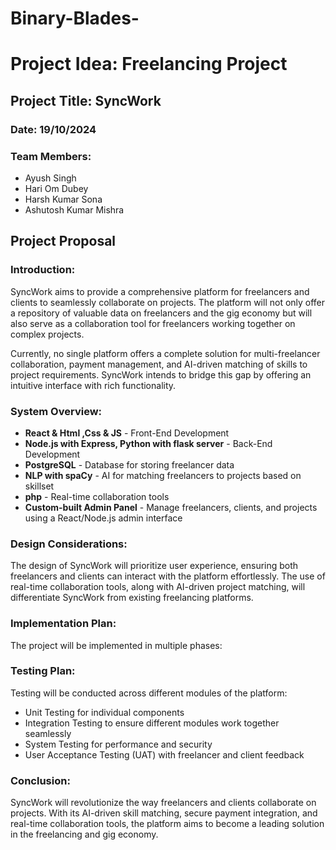 # Binary-Blades-
<h1>Project Idea: Freelancing Project</h1>
    <h2>Project Title: SyncWork</h2>
    <h3>Date: 19/10/2024</h3>
    <h3>Team Members:</h3>
    <ul>
        <li>Ayush Singh</li>
        <li>Hari Om Dubey</li>
        <li>Harsh Kumar Sona</li>
        <li>Ashutosh Kumar Mishra</li>
    </ul>
    <h2>Project Proposal</h2>
    <h3>Introduction:</h3>
    <p>
        SyncWork aims to provide a comprehensive platform for freelancers and clients to seamlessly collaborate on projects. 
        The platform will not only offer a repository of valuable data on freelancers and the gig economy but will also serve 
        as a collaboration tool for freelancers working together on complex projects.
    </p>
    <p>
        Currently, no single platform offers a complete solution for multi-freelancer collaboration, payment management, 
        and AI-driven matching of skills to project requirements. SyncWork intends to bridge this gap by offering an 
        intuitive interface with rich functionality.
    </p>
    <h3>System Overview:</h3>
    <ul>
        <li><strong>React &  Html ,Css & JS</strong> - Front-End Development</li>
        <li><strong>Node.js with Express, Python with flask server</strong> - Back-End Development</li>
        <li><strong>PostgreSQL</strong> - Database for storing freelancer data</li>
        <li><strong>NLP with spaCy</strong> - AI for matching freelancers to projects based on skillset</li>
        <li><strong>php</strong> - Real-time collaboration tools</li>
        <li><strong>Custom-built Admin Panel</strong> - Manage freelancers, clients, and projects using a React/Node.js admin interface</li>
    </ul>
    <h3>Design Considerations:</h3>
    <p>
        The design of SyncWork will prioritize user experience, ensuring both freelancers and clients can interact 
        with the platform effortlessly. The use of real-time collaboration tools, along with AI-driven project matching, 
        will differentiate SyncWork from existing freelancing platforms.
    </p>
    <h3>Implementation Plan:</h3>
    <p>
        The project will be implemented in multiple phases:
    </p>
    <h3>Testing Plan:</h3>
    <p>
        Testing will be conducted across different modules of the platform:
    </p>
    <ul>
        <li>Unit Testing for individual components</li>
        <li>Integration Testing to ensure different modules work together seamlessly</li>
        <li>System Testing for performance and security</li>
        <li>User Acceptance Testing (UAT) with freelancer and client feedback</li>
    </ul>
    <h3>Conclusion:</h3>
    <p>
        SyncWork will revolutionize the way freelancers and clients collaborate on projects. With its AI-driven skill matching, 
        secure payment integration, and real-time collaboration tools, the platform aims to become a leading solution in the 
        freelancing and gig economy.
    </p>
